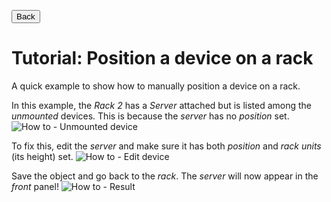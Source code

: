 <button onclick="history.back()">Back</button>

# Tutorial: Position a device on a rack
A quick example to show how to manually position a device on a rack.

In this example, the *Rack 2* has a *Server* attached but is listed among the *unmounted* devices. This is because the *server* has no *position* set.
![How to - Unmounted device](../mdv-howto-positionserver-01.png)

To fix this, edit the *server* and make sure it has both *position* and *rack units* (its height) set.
![How to - Edit device](../mdv-howto-positionserver-02.png)

Save the object and go back to the *rack*. The *server* will now appear in the *front* panel!
![How to - Result](../mdv-howto-positionserver-03.png)